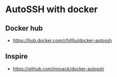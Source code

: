 AutoSSH with docker
======

## Docker hub
   * https://hub.docker.com/r/hillliu/docker-autossh

## Inspire
   * https://github.com/jnovack/docker-autossh


